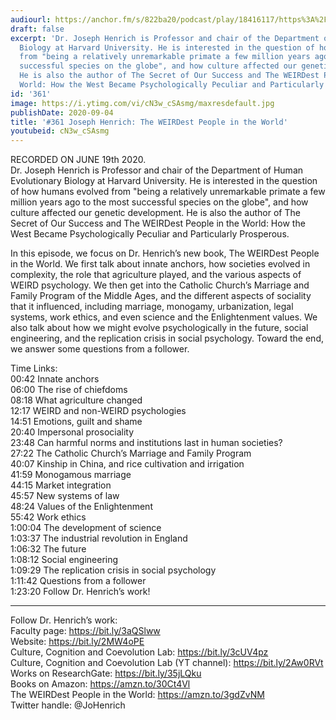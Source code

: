 ```yaml
---
audiourl: https://anchor.fm/s/822ba20/podcast/play/18416117/https%3A%2F%2Fd3ctxlq1ktw2nl.cloudfront.net%2Fstaging%2F2020-7-22%2F03f8400a-26ef-83de-ae04-cfb14acc5894.m4a
draft: false
excerpt: 'Dr. Joseph Henrich is Professor and chair of the Department of Human Evolutionary
  Biology at Harvard University. He is interested in the question of how humans evolved
  from "being a relatively unremarkable primate a few million years ago to the most
  successful species on the globe", and how culture affected our genetic development.
  He is also the author of The Secret of Our Success and The WEIRDest People in the
  World: How the West Became Psychologically Peculiar and Particularly Prosperous.'
id: '361'
image: https://i.ytimg.com/vi/cN3w_cSAsmg/maxresdefault.jpg
publishDate: 2020-09-04
title: '#361 Joseph Henrich: The WEIRDest People in the World'
youtubeid: cN3w_cSAsmg
---
```

<div class="timelinks">

RECORDED ON JUNE 19th 2020.  
Dr. Joseph Henrich is Professor and chair of the Department of Human Evolutionary Biology at Harvard University. He is interested in the question of how humans evolved from "being a relatively unremarkable primate a few million years ago to the most successful species on the globe", and how culture affected our genetic development. He is also the author of The Secret of Our Success and The WEIRDest People in the World: How the West Became Psychologically Peculiar and Particularly Prosperous.

In this episode, we focus on Dr. Henrich’s new book, The WEIRDest People in the World. We first talk about innate anchors, how societies evolved in complexity, the role that agriculture played, and the various aspects of WEIRD psychology. We then get into the Catholic Church’s Marriage and Family Program of the Middle Ages, and the different aspects of sociality that it influenced, including marriage, monogamy, urbanization, legal systems, work ethics, and even science and the Enlightenment values. We also talk about how we might evolve psychologically in the future, social engineering, and the replication crisis in social psychology. Toward the end, we answer some questions from a follower.

Time Links:  
<time>00:42</time> Innate anchors  
<time>06:00</time> The rise of chiefdoms  
<time>08:18</time> What agriculture changed  
<time>12:17</time> WEIRD and non-WEIRD psychologies  
<time>14:51</time> Emotions, guilt and shame  
<time>20:40</time> Impersonal prosociality  
<time>23:48</time> Can harmful norms and institutions last in human societies?  
<time>27:22</time> The Catholic Church’s Marriage and Family Program  
<time>40:07</time> Kinship in China, and rice cultivation and irrigation  
<time>41:59</time> Monogamous marriage  
<time>44:15</time> Market integration  
<time>45:57</time> New systems of law  
<time>48:24</time> Values of the Enlightenment  
<time>55:42</time> Work ethics  
<time>1:00:04</time> The development of science  
<time>1:03:37</time> The industrial revolution in England  
<time>1:06:32</time> The future  
<time>1:08:12</time> Social engineering  
<time>1:09:29</time> The replication crisis in social psychology  
<time>1:11:42</time> Questions from a follower  
<time>1:23:20</time> Follow Dr. Henrich’s work!

---

Follow Dr. Henrich’s work:  
Faculty page: https://bit.ly/3aQSlww  
Website: https://bit.ly/2MW4oPE  
Culture, Cognition and Coevolution Lab: https://bit.ly/3cUV4pz  
Culture, Cognition and Coevolution Lab (YT channel): https://bit.ly/2Aw0RVt  
Works on ResearchGate: https://bit.ly/35jLQku  
Books on Amazon: https://amzn.to/30Ct4Vl  
The WEIRDest People in the World: https://amzn.to/3gdZvNM  
Twitter handle: @JoHenrich
</div>


